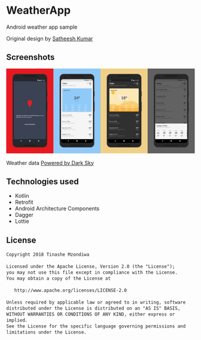 # WeatherApp
Android weather app sample

Original design by [Satheesh Kumar](https://www.uplabs.com/posts/weather-app-845554cf-c0e9-4819-b338-055020ad2acb)

## Screenshots 
<img src="art/screener_1521708935236.png" width="25%" /><img src="art/screener_1521708943605.png" width="25%" /><img src="art/screener_1521745430366.png" width="25%" /><img src="art/screener_1526976690508.png" width="25%" />



Weather data [Powered by Dark Sky](https://darksky.net)

## Technologies used
* Kotlin
* Retrofit
* Android Architecture Components 
* Dagger
* Lottie


## License

    Copyright 2018 Tinashe Mzondiwa

    Licensed under the Apache License, Version 2.0 (the "License");
    you may not use this file except in compliance with the License.
    You may obtain a copy of the License at

       http://www.apache.org/licenses/LICENSE-2.0

    Unless required by applicable law or agreed to in writing, software
    distributed under the License is distributed on an "AS IS" BASIS,
    WITHOUT WARRANTIES OR CONDITIONS OF ANY KIND, either express or implied.
    See the License for the specific language governing permissions and
    limitations under the License.
